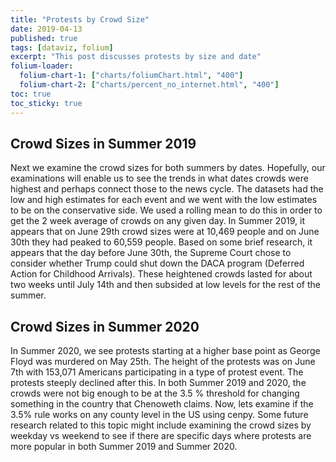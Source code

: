 ```yaml
---
title: "Protests by Crowd Size"
date: 2019-04-13
published: true
tags: [dataviz, folium]
excerpt: "This post discusses protests by size and date"
folium-loader:
  folium-chart-1: ["charts/foliumChart.html", "400"]
  folium-chart-2: ["charts/percent_no_internet.html", "400"]
toc: true
toc_sticky: true
---
```



## Crowd Sizes in Summer 2019

  Next we examine the crowd sizes for both summers by dates. Hopefully, our examinations will enable us to see the trends in what dates crowds were highest and perhaps connect those to the news cycle. The datasets had the low and high estimates for each event and we went with the low estimates to be on the conservative side. We used a rolling mean to do this in order to get the 2 week average of crowds on any given day. In Summer 2019, it appears that on June 29th crowd sizes were at 10,469 people and on June 30th they had peaked to 60,559 people. Based on some brief research, it appears that the day before June 30th, the Supreme Court chose to consider whether Trump could shut down the DACA program (Deferred Action for Childhood Arrivals). These heightened crowds lasted for about two weeks until July 14th and then subsided at low levels for the rest of the summer. 

<div id="folium-chart-1"></div>

## Crowd Sizes in Summer 2020

  In Summer 2020, we see protests starting at a higher base point as George Floyd was murdered on May 25th. The height of the protests was on June 7th with 153,071 Americans participating in a type of protest event. The protests steeply declined after this. In both Summer 2019 and 2020, the crowds were not big enough to be at the 3.5 % threshold for changing something in the country that Chenoweth claims. Now, lets examine if the 3.5% rule works on any county level in the US using cenpy. 
Some future research related to this topic might include examining the crowd sizes by weekday vs weekend to see if there are specific days where protests are more popular in both Summer 2019 and Summer 2020. 


<div id="folium-chart-2"></div>
